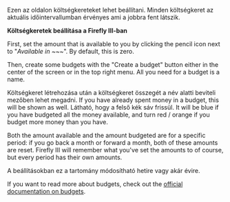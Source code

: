 Ezen az oldalon költségkereteket lehet beállítani. Minden költségkeret az aktuális időintervallumban érvényes ami a jobbra fent látszik.

**Költségkeretek beállítása a Firefly III-ban**

First, set the amount that is available to you by clicking the pencil icon next to "*Available in ~~~*". By default, this is zero.

Then, create some budgets with the "Create a budget" button either in the center of the screen or in the top right menu. All you need for a budget is a name.

Költségkeret létrehozása után a költségkeret összegét a név alatti beviteli mezőben lehet megadni. If you have already spent money in a budget, this will be shown as well. Látható, hogy a felső kék sáv frissül. It will be blue if you have budgeted all the money available, and turn red / orange if you budget more money than you have.

Both the amount available and the amount budgeted are for a specific period: if you go back a month or forward a month, both of these amounts are reset. Firefly III will remember what you've set the amounts to of course, but every period has their own amounts.

A beállításokban ez a tartomány módosítható hetire vagy akár évire.

If you want to read more about budgets, check out the [official documentation on budgets](https://docs.firefly-iii.org/concepts/budgets).